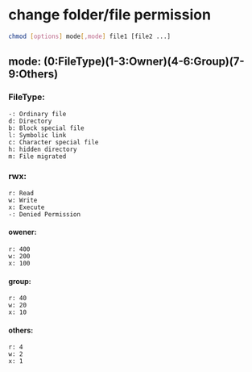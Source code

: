 # change folder/file permission

```sh
chmod [options] mode[,mode] file1 [file2 ...]
```

## mode: (0:FileType)(1-3:Owner)(4-6:Group)(7-9:Others)


### FileType:
```
-: Ordinary file
d: Directory
b: Block special file
l: Symbolic link
c: Character special file
h: hidden directory
m: File migrated
```


### rwx:
```
r: Read
w: Write
x: Execute
-: Denied Permission
```


#### owener:
```
r: 400
w: 200
x: 100
```

#### group:
```
r: 40
w: 20
x: 10
```

#### others: 
```
r: 4
w: 2
x: 1
```
